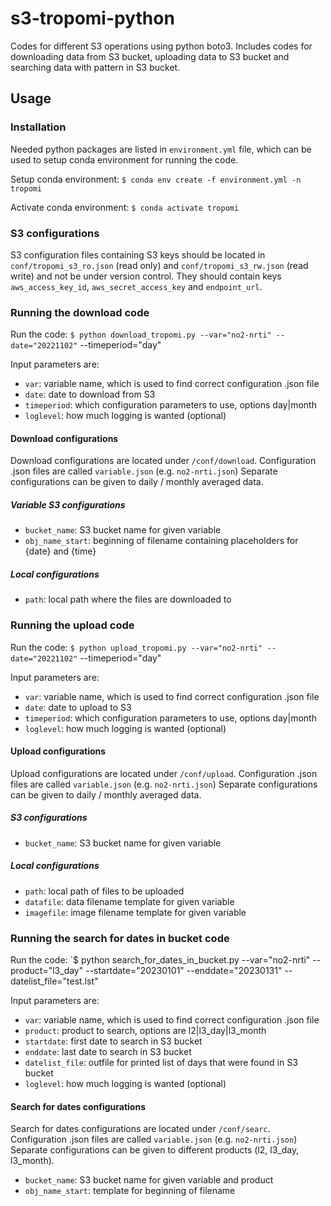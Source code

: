 # s3-tropomi-python
Codes for different S3 operations using python boto3. Includes codes for downloading data from S3 bucket, uploading data to S3 bucket and searching data with pattern in S3 bucket. 


## Usage
### Installation
Needed python packages are listed in `environment.yml` file, which can be used to setup conda environment for running the code.

Setup conda environment: `$ conda env create -f environment.yml -n tropomi`

Activate conda environment: `$ conda activate tropomi`

### S3 configurations
S3 configuration files containing S3 keys should be located in `conf/tropomi_s3_ro.json` (read only) and `conf/tropomi_s3_rw.json` (read write) and not be under version control. They should contain keys `aws_access_key_id`, `aws_secret_access_key` and `endpoint_url`.


### Running the download code
Run the code: `$ python download_tropomi.py --var="no2-nrti" --date="20221102"` --timeperiod="day"

Input parameters are:
- `var`: variable name, which is used to find correct configuration .json file
- `date`: date to download from S3
- `timeperiod`: which configuration parameters to use, options day|month
- `loglevel`: how much logging is wanted (optional)

#### Download configurations 
Download configurations are located under `/conf/download`. Configuration .json files are called `variable.json` (e.g. `no2-nrti.json`) Separate configurations can be given to daily / monthly averaged data.

##### Variable S3 configurations
- `bucket_name`: S3 bucket name for given variable
- `obj_name_start`: beginning of filename containing placeholders for {date} and {time}

##### Local configurations
- `path`: local path where the files are downloaded to


### Running the upload code
Run the code: `$ python upload_tropomi.py --var="no2-nrti" --date="20221102"` --timeperiod="day"

Input parameters are:
- `var`: variable name, which is used to find correct configuration .json file
- `date`: date to upload to S3
- `timeperiod`: which configuration parameters to use, options day|month
- `loglevel`: how much logging is wanted (optional)

#### Upload configurations
Upload configurations are located under `/conf/upload`. Configuration .json files are called `variable.json` (e.g. `no2-nrti.json`) Separate configurations can be given to daily / monthly averaged data.

##### S3 configurations
- `bucket_name`: S3 bucket name for given variable

##### Local configurations
- `path`: local path of files to be uploaded
- `datafile`: data filename template for given variable
- `imagefile`: image filename template for given variable


### Running the search for dates in bucket code
Run the code: `$ python search_for_dates_in_bucket.py --var="no2-nrti" --product="l3_day" --startdate="20230101" --enddate="20230131" --datelist_file="test.lst"

Input parameters are:
- `var`: variable name, which is used to find correct configuration .json file
- `product`: product to search, options are l2|l3_day|l3_month
- `startdate`: first date to search in S3 bucket
- `enddate`: last date to search in S3 bucket
- `datelist_file`: outfile for printed list of days that were found in S3 bucket
- `loglevel`: how much logging is wanted (optional) 

#### Search for dates configurations
Search for dates configurations are located under `/conf/searc`. Configuration .json files are called `variable.json` (e.g. `no2-nrti.json`) Separate configurations can be given to different products (l2, l3_day, l3_month).

- `bucket_name`: S3 bucket name for given variable and product
- `obj_name_start`: template for beginning of filename
